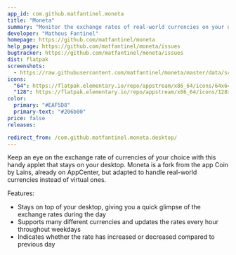 ```yaml
---
app_id: com.github.matfantinel.moneta
title: "Moneta"
summary: "Monitor the exchange rates of real-world currencies on your desktop"
developer: "Matheus Fantinel"
homepage: https://github.com/matfantinel/moneta
help_page: https://github.com/matfantinel/moneta/issues
bugtracker: https://github.com/matfantinel/moneta/issues
dist: flatpak
screenshots:
  - https://raw.githubusercontent.com/matfantinel/moneta/master/data/screenshots/Main.png
icons:
  "64": https://flatpak.elementary.io/repo/appstream/x86_64/icons/64x64/com.github.matfantinel.moneta.png
  "128": https://flatpak.elementary.io/repo/appstream/x86_64/icons/128x128/com.github.matfantinel.moneta.png
color:
  primary: "#EAF5D8"
  primary-text: "#206b00"
price: false
releases:

redirect_from: /com.github.matfantinel.moneta.desktop/
---
```


<p>Keep an eye on the exchange rate of currencies of your choice with this handy applet that stays on your desktop. Moneta is a fork from the app Coin by Lains, already on AppCenter, but adapted to handle real-world currencies instead of virtual ones.</p>
<p>Features:</p>
<ul>
<li>Stays on top of your desktop, giving you a quick glimpse of the exchange rates during the day</li>
<li>Supports many different currencies and updates the rates every hour throughout weekdays</li>
<li>Indicates whether the rate has increased or decreased compared to previous day</li>
</ul>